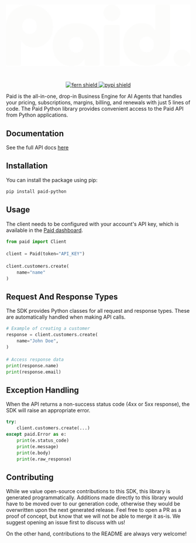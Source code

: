 <div align="center">
    <picture>
        <source media="(prefers-color-scheme: dark)" srcset="./assets/paid_light.svg" width=600>
        <source media="(prefers-color-scheme: light)" srcset="./assets/paid_dark.svg" width=600>
        <img alt="Fallback image description" src="./assets/paid_light.svg" width=600>
    </picture>
</div>

# 

<div align="center">
    <a href="https://buildwithfern.com?utm_source=github&utm_medium=github&utm_campaign=readme&utm_source=https%3A%2F%2Fgithub.com%2FAgentPaid%2Fpaid-python">
        <img src="https://img.shields.io/badge/%F0%9F%8C%BF-Built%20with%20Fern-brightgreen" alt="fern shield">
    </a>
    <a href="https://pypi.org/project/paid-python">
        <img src="https://img.shields.io/pypi/v/paid-python" alt="pypi shield">
    </a>
</div>

Paid is the all-in-one, drop-in Business Engine for AI Agents that handles your pricing, subscriptions, margins, billing, and renewals with just 5 lines of code. 
The Paid Python library provides convenient access to the Paid API from Python applications.

## Documentation

See the full API docs [here](https://paid.docs.buildwithfern.com/api-reference/api-reference/customers/list)

## Installation

You can install the package using pip:

```bash
pip install paid-python
```

## Usage

The client needs to be configured with your account's API key, which is available in the [Paid dashboard](https://app.paid.ai/agent-integration/api-keys). 

```python
from paid import Client

client = Paid(token="API_KEY")

client.customers.create(
    name="name"
)
```

## Request And Response Types

The SDK provides Python classes for all request and response types. These are automatically handled when making API calls.

```python
# Example of creating a customer
response = client.customers.create(
    name="John Doe",
)

# Access response data
print(response.name)
print(response.email)
```

## Exception Handling

When the API returns a non-success status code (4xx or 5xx response), the SDK will raise an appropriate error.

```python
try:
    client.customers.create(...)
except paid.Error as e:
    print(e.status_code)
    print(e.message)
    print(e.body)
    print(e.raw_response)
```

## Contributing

While we value open-source contributions to this SDK, this library is generated programmatically.
Additions made directly to this library would have to be moved over to our generation code,
otherwise they would be overwritten upon the next generated release. Feel free to open a PR as
a proof of concept, but know that we will not be able to merge it as-is. We suggest opening
an issue first to discuss with us!

On the other hand, contributions to the README are always very welcome!
